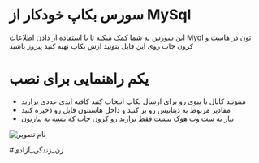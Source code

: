 # سورس بکاپ خودکار از MySql 

این سورس به شما کمک میکنه تا با استفاده از دادن اطلاعات Myql تون در هاست و کرون جاب روی این فایل بتونید ازش بکاپ تهیه کنید
پیروز باشید 

# یکم راهنمایی برای نصب
- میتونید کانال یا پیوی رو برای ارسال بکاپ انتخاب کنید کافیه ایدی عددی بزارید
- مقادیر مربوط به دیتابیس رو پر کنید و داخل هاستتون فایل رو ذخیره کنید
- نیاز به ست وب هوک نیست فقط بزارید رو کرون جاب که بسته به نیازتون 

![نام تصویر](https://user-images.githubusercontent.com/125084137/234471559-e3fa0565-287f-48f9-bfc8-c642e69bab99.png)

#زن_زندگی_آزادی
